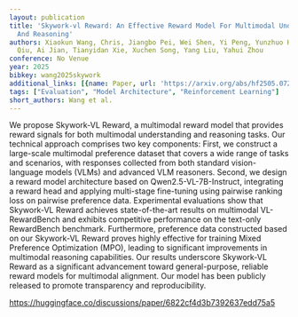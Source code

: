 ```yaml
---
layout: publication
title: 'Skywork-vl Reward: An Effective Reward Model For Multimodal Understanding
  And Reasoning'
authors: Xiaokun Wang, Chris, Jiangbo Pei, Wei Shen, Yi Peng, Yunzhuo Hao, Weijie
  Qiu, Ai Jian, Tianyidan Xie, Xuchen Song, Yang Liu, Yahui Zhou
conference: No Venue
year: 2025
bibkey: wang2025skywork
additional_links: [{name: Paper, url: 'https://arxiv.org/abs/hf2505.07263'}]
tags: ["Evaluation", "Model Architecture", "Reinforcement Learning"]
short_authors: Wang et al.
---
```

We propose Skywork-VL Reward, a multimodal reward model that provides reward signals for both multimodal understanding and reasoning tasks. Our technical approach comprises two key components: First, we construct a large-scale multimodal preference dataset that covers a wide range of tasks and scenarios, with responses collected from both standard vision-language models (VLMs) and advanced VLM reasoners. Second, we design a reward model architecture based on Qwen2.5-VL-7B-Instruct, integrating a reward head and applying multi-stage fine-tuning using pairwise ranking loss on pairwise preference data. Experimental evaluations show that Skywork-VL Reward achieves state-of-the-art results on multimodal VL-RewardBench and exhibits competitive performance on the text-only RewardBench benchmark. Furthermore, preference data constructed based on our Skywork-VL Reward proves highly effective for training Mixed Preference Optimization (MPO), leading to significant improvements in multimodal reasoning capabilities. Our results underscore Skywork-VL Reward as a significant advancement toward general-purpose, reliable reward models for multimodal alignment. Our model has been publicly released to promote transparency and reproducibility.

https://huggingface.co/discussions/paper/6822cf4d3b7392637edd75a5